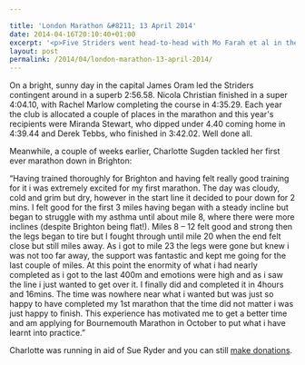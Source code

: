```yaml
---

title: 'London Marathon &#8211; 13 April 2014'
date: 2014-04-16T20:10:40+01:00
excerpt: '<p>Five Striders went head-to-head with Mo Farah et al in the 2014 London Marathon while down on the south coast, Charlotte Sugden took on the Brighton Marathon.</p>'
layout: post
permalink: /2014/04/london-marathon-13-april-2014/
---
```

On a bright, sunny day in the capital James Oram led the Striders contingent around in a superb 2:56.58. Nicola Christian finished in a super 4:04.10, with Rachel Marlow completing the course in 4:35.29. Each year the club is allocated a couple of places in the marathon and this year's recipients were Miranda Stewart, who dipped under 4.40 coming home in 4:39.44 and Derek Tebbs, who finished in 3:42.02. Well done all.

Meanwhile, a couple of weeks earlier, Charlotte Sugden tackled her first ever marathon down in Brighton:

&#8220;Having trained thoroughly for Brighton and having felt really good training for it i was extremely excited for my first marathon. The day was cloudy, cold and grim but dry, however in the start line it decided to pour down for 2 mins. I felt good for the first 3 miles having began with a steady incline but began to struggle with my asthma until about mile 8, where there were more inclines (despite Brighton being flat!). Miles 8 &#8211; 12 felt good and strong then the legs began to tire but I fought through until mile 20 when the end felt close but still miles away. As i got to mile 23 the legs were gone but knew i was not too far away, the support was fantastic and kept me going for the last couple of miles. At this point the enormity of what i had nearly completed as i got to the last 400m and emotions were high and as i saw the line i just wanted to get over it. I finally did and completed it in 4hours and 16mins. The time was nowhere near what i wanted but was just so happy to have completed my 1st marathon that the time did not matter i was just happy to finish. This experience has motivated me to get a better time and am applying for Bournemouth Marathon in October to put what i have learnt into practice.&#8221;

Charlotte was running in aid of Sue Ryder and you can still <a href="http://uk.virginmoneygiving.com/fundraiser-web/fundraiser/showFundraiserProfilePage.action?userUrl=charlotte.sugden1" target="_blank" rel="nofollow">make donations</a>.